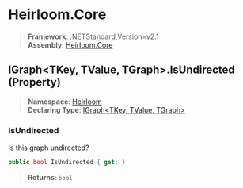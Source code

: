 # Heirloom.Core

> **Framework**: .NETStandard,Version=v2.1  
> **Assembly**: [Heirloom.Core][0]

## IGraph\<TKey, TValue, TGraph>.IsUndirected (Property)

> **Namespace**: [Heirloom][0]  
> **Declaring Type**: [IGraph\<TKey, TValue, TGraph>][1]

### IsUndirected

Is this graph undirected?

```cs
public bool IsUndirected { get; }
```

> **Returns**: `bool`

[0]: ../../../Heirloom.Core.md
[1]: ../IGraph[TKey,TValue,TGraph].md
